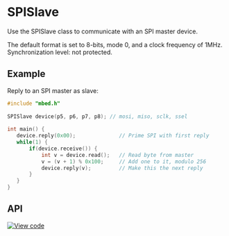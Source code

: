 # SPISlave

Use the SPISlave class to communicate with an SPI master device.

The default format is set to 8-bits, mode 0, and a clock frequency of 1MHz. Synchronization level: not protected.

## Example

Reply to an SPI master as slave:

```c++
#include "mbed.h"
 
SPISlave device(p5, p6, p7, p8); // mosi, miso, sclk, ssel
 
int main() {
   device.reply(0x00);              // Prime SPI with first reply
   while(1) {
       if(device.receive()) {
           int v = device.read();   // Read byte from master
           v = (v + 1) % 0x100;     // Add one to it, modulo 256
           device.reply(v);         // Make this the next reply
       }
   }
}
```

## API


[![View code](https://www.mbed.com/embed/?type=library)](https://docs.mbed.com/docs/mbed-os-api/en/mbed-os-5.2/api/SPISlave_8h_source.html)
